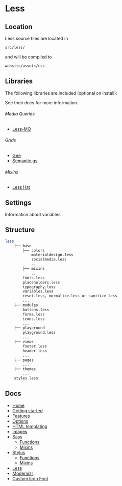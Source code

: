 # Less

## Location

Less source files are located in

```sh
src/less/
```

and will be compiled to

```sh
website/assets/css
```


## Libraries
The following libraries are included (optional on install):

See their docs for more information.

###### Media Queries
- [Less-MQ](https://github.com/mrmlnc/less-mq)

###### Grids
- [Gee](http://sorgalla.com/gee/)
- [Semantic.gs](https://tylertate.github.io/semantic.gs/)

###### Mixins
- [Less Hat](http://lesshat.madebysource.com/)

## Settings
Information about variables


## Structure
```sh
less
	├── base
		├── colors
			materialdesign.less
			socialmedia.less
			...
	 	├── mixins
	 		...
	 	fonts.less
	 	placeholders.less
	 	typography.less
	 	variables.less
	 	reset.less, normalize.less or sanitize.less
		...
	├── modules
		buttons.less
		forms.less
		icons.less
		...
	├── playground
		playground.less
		...
	├── views
		footer.less
		header.less
		...
	├── pages
		...
	├── themes
		...
	styles.less

```



## Docs

- [Home](/README.md)
- [Getting started](/docs/getting-started.md)
- [Features](/docs/features.md)
- [Options](/docs/options.md)
- [HTML templating](/docs/html)
- [Images](/docs/images.md)
- [Sass](/docs/sass/sass.md)
	- [Functions](/docs/sass/functions.md)
	- [Mixins](/docs/sass/mixins.md)
- [Stylus](/docs/stylus/stylus.md)
	- [Functions](/docs/stylus/functions.md)
	- [Mixins](/docs/stylus/mixins.md)
- [Less](/docs/less/less.md)
- [Modernizr](/docs/modernizr.md)
- [Custom Icon Font](/docs/custom-icon-font.md)
